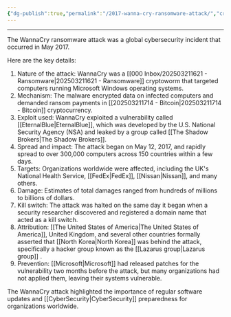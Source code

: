 ```yaml
---
{"dg-publish":true,"permalink":"/2017-wanna-cry-ransomware-attack/","created":"2024-06-27T00:18:15.000-04:00","updated":"2025-03-21T17:16:05.790-04:00"}
---
```


---

The WannaCry ransomware attack was a global cybersecurity incident that occurred in May 2017. 

Here are the key details:

1. Nature of the attack: WannaCry was a [[000 Inbox/202503211621 - Ransomware\|202503211621 - Ransomware]] cryptoworm that targeted computers running Microsoft Windows operating systems[](https://en.wikipedia.org/wiki/WannaCry_ransomware_attack).
2. Mechanism: The malware encrypted data on infected computers and demanded ransom payments in [[202503211714 - Bitcoin\|202503211714 - Bitcoin]] cryptocurrency[](https://en.wikipedia.org/wiki/WannaCry_ransomware_attack).
3. Exploit used: WannaCry exploited a vulnerability called [[EternalBlue\|EternalBlue]], which was developed by the U.S. National Security Agency (NSA) and leaked by a group called [[The Shadow Brokers\|The Shadow Brokers]][](https://en.wikipedia.org/wiki/WannaCry_ransomware_attack)[](https://www.sdxcentral.com/security/definitions/what-is-ransomware/case-study-wannacry-ransomware/).
4. Spread and impact: The attack began on May 12, 2017, and rapidly spread to over 300,000 computers across 150 countries within a few days[](https://en.wikipedia.org/wiki/WannaCry_ransomware_attack)[](https://www.upguard.com/blog/wannacry).
5. Targets: Organizations worldwide were affected, including the UK's National Health Service, [[FedEx\|FedEx]], [[Nissan\|Nissan]], and many others[](https://www.upguard.com/blog/wannacry).
6. Damage: Estimates of total damages ranged from hundreds of millions to billions of dollars[](https://en.wikipedia.org/wiki/WannaCry_ransomware_attack).
7. Kill switch: The attack was halted on the same day it began when a security researcher discovered and registered a domain name that acted as a kill switch[](https://en.wikipedia.org/wiki/WannaCry_ransomware_attack).
8. Attribution: [[The United States of America\|The United States of America]], United Kingdom, and several other countries formally asserted that [[North Korea\|North Korea]] was behind the attack, specifically a hacker group known as the [[Lazarus group\|Lazarus group]] [](https://en.wikipedia.org/wiki/WannaCry_ransomware_attack)[](https://www.upguard.com/blog/wannacry).
9. Prevention: [[Microsoft\|Microsoft]] had released patches for the vulnerability two months before the attack, but many organizations had not applied them, leaving their systems vulnerable[](https://en.wikipedia.org/wiki/WannaCry_ransomware_attack)[](https://www.sdxcentral.com/security/definitions/what-is-ransomware/case-study-wannacry-ransomware/).

The WannaCry attack highlighted the importance of regular software updates and [[CyberSecurity\|CyberSecurity]] preparedness for organizations worldwide.